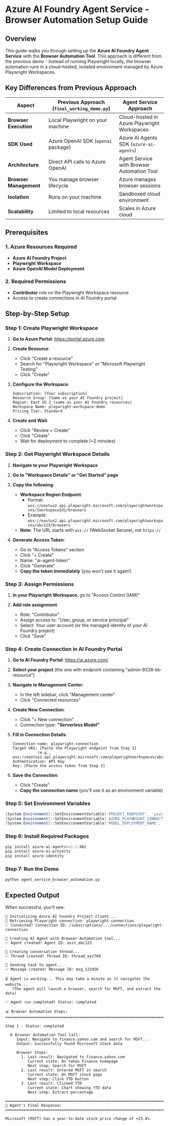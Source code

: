 # Azure AI Foundry Agent Service - Browser Automation Setup Guide

## Overview

This guide walks you through setting up the **Azure AI Foundry Agent Service** with the **Browser Automation Tool**. This approach is different from the previous demo - instead of running Playwright locally, the browser automation runs in a cloud-hosted, isolated environment managed by Azure Playwright Workspaces.

## Key Differences from Previous Approach

| Aspect | Previous Approach (`final_working_demo.py`) | Agent Service Approach |
|--------|---------------------------------------------|------------------------|
| **Browser Execution** | Local Playwright on your machine | Cloud-hosted in Azure Playwright Workspaces |
| **SDK Used** | Azure OpenAI SDK (`openai` package) | Azure AI Agents SDK (`azure-ai-agents`) |
| **Architecture** | Direct API calls to Azure OpenAI | Agent Service with Browser Automation Tool |
| **Browser Management** | You manage browser lifecycle | Azure manages browser sessions |
| **Isolation** | Runs on your machine | Sandboxed cloud environment |
| **Scalability** | Limited to local resources | Scales in Azure cloud |

## Prerequisites

### 1. Azure Resources Required

- **Azure AI Foundry Project** 
- **Playwright Workspace** 
- **Azure OpenAI Model Deployment** 

### 2. Required Permissions

- **Contributor** role on the Playwright Workspace resource
- Access to create connections in AI Foundry portal

## Step-by-Step Setup

### Step 1: Create Playwright Workspace

1. **Go to Azure Portal**: https://portal.azure.com

2. **Create Resource**:
   - Click "Create a resource"
   - Search for "Playwright Workspace" or "Microsoft Playwright Testing"
   - Click "Create"

3. **Configure the Workspace**:
   ```
   Subscription: [Your subscription]
   Resource Group: [Same as your AI Foundry project]
   Region: East US 2 (same as your AI Foundry resources)
   Workspace Name: playwright-workspace-demo
   Pricing Tier: Standard
   ```

4. **Create and Wait**:
   - Click "Review + Create"
   - Click "Create"
   - Wait for deployment to complete (~2 minutes)

### Step 2: Get Playwright Workspace Details

1. **Navigate to your Playwright Workspace**

2. **Go to "Workspace Details" or "Get Started" page**

3. **Copy the following**:
   - **Workspace Region Endpoint**: 
     - Format: `wss://eastus2.api.playwright.microsoft.com/playwrightworkspaces/{workspaceId}/browsers`
     - Example: `wss://eastus2.api.playwright.microsoft.com/playwrightworkspaces/abc123/browsers`
   - **Note**: The URL starts with `wss://` (WebSocket Secure), not `https://`

4. **Generate Access Token**:
   - Go to "Access Tokens" section
   - Click "+ Create"
   - Name: "ai-agent-token"
   - Click "Generate"
   - **Copy the token immediately** (you won't see it again!)

### Step 3: Assign Permissions

1. **In your Playwright Workspace**, go to "Access Control (IAM)"

2. **Add role assignment**:
   - Role: "Contributor"
   - Assign access to: "User, group, or service principal"
   - Select: Your user account (or the managed identity of your AI Foundry project)
   - Click "Save"

### Step 4: Create Connection in AI Foundry Portal

1. **Go to AI Foundry Portal**: https://ai.azure.com/

2. **Select your project** (the one with endpoint containing "admin-9338-kk-resource")

3. **Navigate to Management Center**:
   - In the left sidebar, click "Management center"
   - Click "Connected resources"

4. **Create New Connection**:
   - Click "+ New connection"
   - Connection type: **"Serverless Model"**
   
5. **Fill in Connection Details**:
   ```
   Connection name: playwright-connection
   Target URI: [Paste the Playwright endpoint from Step 2]
              (e.g., wss://eastus2.api.playwright.microsoft.com/playwrightworkspaces/abc123/browsers)
   Authentication: API Key
   Key: [Paste the access token from Step 2]
   ```

6. **Save the Connection**:
   - Click "Create"
   - **Copy the connection name** (you'll use it as an environment variable)

### Step 5: Set Environment Variables


```powershell
[System.Environment]::SetEnvironmentVariable('PROJECT_ENDPOINT', 'your-value-here', 'User')
[System.Environment]::SetEnvironmentVariable('AZURE_PLAYWRIGHT_CONNECTION_NAME', 'playwright-connection', 'User')
[System.Environment]::SetEnvironmentVariable('MODEL_DEPLOYMENT_NAME', 'gpt-4.1', 'User')
```

### Step 6: Install Required Packages

```powershell
pip install azure-ai-agents>=1.2.0b2
pip install azure-ai-projects
pip install azure-identity
```

### Step 7: Run the Demo

```powershell
python agent_service_browser_automation.py
```

## Expected Output

When successful, you'll see:

```
🔧 Initializing Azure AI Foundry Project Client...
🔗 Retrieving Playwright connection: playwright-connection
✅ Connected! Connection ID: /subscriptions/.../connections/playwright-connection

🤖 Creating AI Agent with Browser Automation tool...
✅ Agent created! Agent ID: asst_abc123

💬 Creating conversation thread...
✅ Thread created! Thread ID: thread_xyz789

📝 Sending task to agent...
✅ Message created! Message ID: msg_123456

⏳ Agent is working... This may take a minute as it navigates the website...
   (The agent will launch a browser, search for MSFT, and extract the data)

✅ Agent run completed! Status: completed

📊 Browser Automation Steps:
================================================================================

Step 1 - Status: completed

  🌐 Browser Automation Tool Call:
     Input: Navigate to finance.yahoo.com and search for MSFT...
     Output: Successfully found Microsoft stock data

     Browser Steps:
       1. Last result: Navigated to finance.yahoo.com
          Current state: On Yahoo Finance homepage
          Next step: Search for MSFT
       2. Last result: Entered MSFT in search
          Current state: On MSFT stock page
          Next step: Click YTD button
       3. Last result: Clicked YTD
          Current state: Chart showing YTD data
          Next step: Extract percentage

================================================================================
🎯 Agent's Final Response:
================================================================================

Microsoft (MSFT) has a year-to-date stock price change of +23.4%.

```

